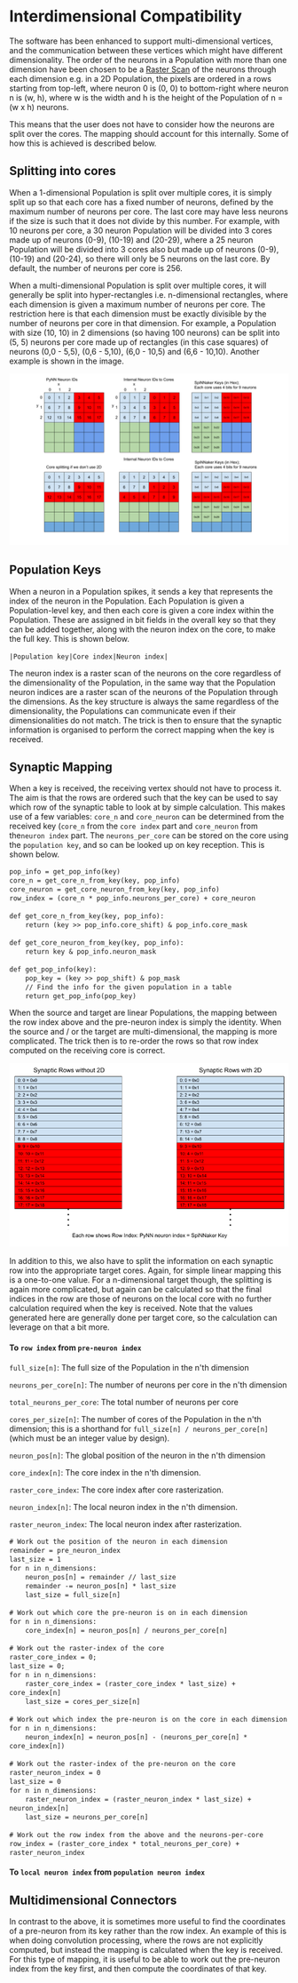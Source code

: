 Interdimensional Compatibility
==============================

The software has been enhanced to support multi-dimensional vertices, and the
communication between these vertices which might have different dimensionality.
The order of the neurons in a Population with more than one dimension have been
chosen to be a [Raster Scan](https://en.wikipedia.org/wiki/Raster_scan) of the
neurons through each dimension e.g. in a 2D Population, the pixels are ordered
in a rows starting from top-left, where neuron 0 is (0, 0) to bottom-right where
neuron n is (w, h), where w is the width and h is the height of the Population
of n = (w x h) neurons.

This means that the user does not have to consider how the neurons are split
over the cores. The mapping should account for this internally.  Some of how
this is achieved is described below.

Splitting into cores
--------------------
When a 1-dimensional Population is split over multiple cores, it is simply split
up so that each core has a fixed number of neurons, defined by the maximum
number of neurons per core.  The last core may have less neurons if the size is
such that it does not divide by this number.  For example, with 10 neurons per
core, a 30 neuron Population will be divided into 3 cores made up of neurons
(0-9), (10-19) and (20-29), where a 25 neuron Population will be divided into 3
cores also but made up of neurons (0-9), (10-19) and (20-24), so there will only
be 5 neurons on the last core.  By default, the number of neurons per core is
256.

When a multi-dimensional Population is split over multiple cores, it will
generally be split into hyper-rectangles i.e. n-dimensional rectangles, where
each dimension is given a maximum number of neurons per core.  The restriction
here is that each dimension must be exactly divisible by the number of neurons
per core in that dimension.  For example, a Population with size (10, 10) in 2
dimensions (so having 100 neurons) can be split into (5, 5) neurons per core
made up of rectangles (in this case squares) of neurons (0,0 - 5,5),
(0,6 - 5,10), (6,0 - 10,5) and (6,6 - 10,10).  Another example is shown in the
image.

![2D Neurons And Keys as described in the preceeding text](2DNeuronsAndKeys.png "2D Neurons and Keys")

Population Keys
---------------
When a neuron in a Population spikes, it sends a key that represents the index
of the neuron in the Population.  Each Population is given a Population-level
key, and then each core is given a core index within the Population.  These
are assigned in bit fields in the overall key so that they can be added
together, along with the neuron index on the core, to make the full key.
This is shown below.

`|Population key|Core index|Neuron index|`

The neuron index is a raster scan of the neurons on the core regardless of the
dimensionality of the Population, in the same way that the Population neuron
indices are a raster scan of the neurons of the Population through the
dimensions.  As the key structure is always the same regardless of the
dimensionality, the Populations can communicate even if their dimensionalities
do not match.  The trick is then to ensure that the synaptic information is
organised to perform the correct mapping when the key is received.

Synaptic Mapping
----------------
When a key is received, the receiving vertex should not have to process it. The
aim is that the rows are ordered such that the key can be used to say which row
of the synaptic table to look at by simple calculation.  This makes use of a few
variables: `core_n` and `core_neuron` can be determined from
the received key (`core_n` from the `core index` part and `core_neuron` from
the`neuron index` part.  The `neurons_per_core` can be stored on the core
using the `population key`, and so can be looked up on key reception.  This is
shown below.

```
pop_info = get_pop_info(key)
core_n = get_core_n_from_key(key, pop_info)
core_neuron = get_core_neuron_from_key(key, pop_info)
row_index = (core_n * pop_info.neurons_per_core) + core_neuron

def get_core_n_from_key(key, pop_info):
    return (key >> pop_info.core_shift) & pop_info.core_mask

def get_core_neuron_from_key(key, pop_info):
    return key & pop_info.neuron_mask

def get_pop_info(key):
    pop_key = (key >> pop_shift) & pop_mask
    // Find the info for the given population in a table
    return get_pop_info(pop_key)
```

When the source and target are linear Populations, the mapping between the row
index above and the pre-neuron index is simply the identity. When the source and
/ or the target are multi-dimensional, the mapping is more complicated.  The
trick then is to re-order the rows so that row index computed on the receiving
core is correct.

![Row mappings in 1D and 2D as described in the preceeding text](RowsIn1DAnd2D.png "Rows in 1D and 2D")

In addition to this, we also have to split the information on each synaptic
row into the appropriate target cores.  Again, for simple linear mapping this
is a one-to-one value.  For a n-dimensional target though, the splitting is
again more complicated, but again can be calculated so that the final indices
in the row are those of neurons on the local core with no further calculation
required when the key is received.  Note that the values generated here are
generally done per target core, so the calculation can leverage on that a bit
more.

#### To `row index` from `pre-neuron index`
`full_size[n]`: The full size of the Population in the n'th dimension

`neurons_per_core[n]`: The number of neurons per core in the n'th dimension

`total_neurons_per_core`: The total number of neurons per core

`cores_per_size[n]`: The number of cores of the Population in the n'th
dimension; this is a shorthand for `full_size[n] / neurons_per_core[n]`
(which must be an integer value by design).

`neuron_pos[n]`: The global position of the neuron in the n'th dimension

`core_index[n]`: The core index in the n'th dimension.

`raster_core_index`: The core index after core rasterization.

`neuron_index[n]`: The local neuron index in the n'th dimension.

`raster_neuron_index`: The local neuron index after rasterization.

```
# Work out the position of the neuron in each dimension
remainder = pre_neuron_index
last_size = 1
for n in n_dimensions:
    neuron_pos[n] = remainder // last_size
    remainder -= neuron_pos[n] * last_size
    last_size = full_size[n]

# Work out which core the pre-neuron is on in each dimension
for n in n_dimensions:
    core_index[n] = neuron_pos[n] / neurons_per_core[n]

# Work out the raster-index of the core
raster_core_index = 0;
last_size = 0;
for n in n_dimensions:
    raster_core_index = (raster_core_index * last_size) + core_index[n]
    last_size = cores_per_size[n]

# Work out which index the pre-neuron is on the core in each dimension
for n in n_dimensions:
    neuron_index[n] = neuron_pos[n] - (neurons_per_core[n] * core_index[n])

# Work out the raster-index of the pre-neuron on the core
raster_neuron_index = 0
last_size = 0
for n in n_dimensions:
    raster_neuron_index = (raster_neuron_index * last_size) + neuron_index[n]
    last_size = neurons_per_core[n]

# Work out the row index from the above and the neurons-per-core
row_index = (raster_core_index * total_neurons_per_core) + raster_neuron_index
```

#### To `local neuron index` from `population neuron index`


Multidimensional Connectors
---------------------------
In contrast to the above, it is sometimes more useful to find the coordinates
of a pre-neuron from its key rather than the row index.  An example of this
is when doing convolution processing, where the rows are not explicitly
computed, but instead the mapping is calculated when the key is received.  For
this type of mapping, it is useful to be able to work out the pre-neuron index
from the key first, and then compute the coordinates of that key.
